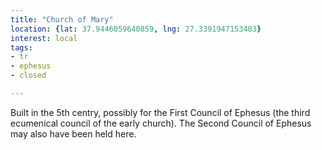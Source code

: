 ```yaml
---
title: "Church of Mary"
location: {lat: 37.9446059640859, lng: 27.3391947153403}
interest: local
tags:
- tr
- ephesus
- closed

---
```



Built in the 5th centry, possibly for the First Council of Ephesus (the third ecumenical council of the early church).  The Second Council of Ephesus may also have been held here.


